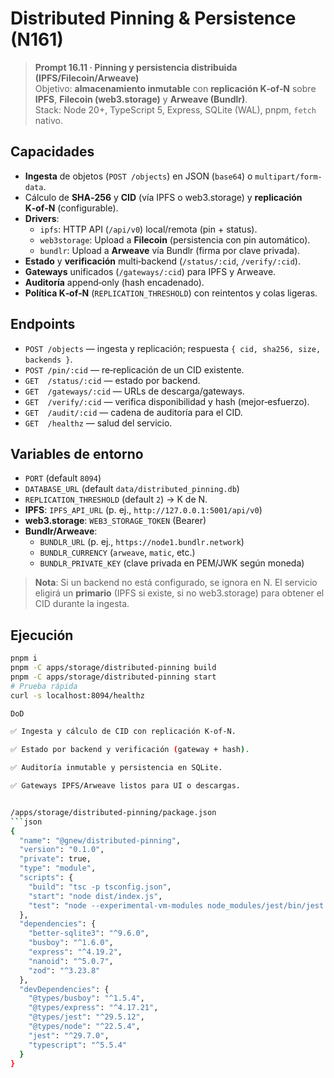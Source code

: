 
# Distributed Pinning & Persistence (N161)

> **Prompt 16.11 · Pinning y persistencia distribuida (IPFS/Filecoin/Arweave)**  
> Objetivo: **almacenamiento inmutable** con **replicación K‑of‑N** sobre **IPFS**, **Filecoin (web3.storage)** y **Arweave (Bundlr)**.  
> Stack: Node 20+, TypeScript 5, Express, SQLite (WAL), pnpm, `fetch` nativo.

## Capacidades
- **Ingesta** de objetos (`POST /objects`) en JSON (`base64`) o `multipart/form-data`.
- Cálculo de **SHA‑256** y **CID** (vía IPFS o web3.storage) y **replicación K‑of‑N** (configurable).
- **Drivers**:
  - `ipfs`: HTTP API (`/api/v0`) local/remota (pin + status).
  - `web3storage`: Upload a **Filecoin** (persistencia con pin automático).
  - `bundlr`: Upload a **Arweave** vía Bundlr (firma por clave privada).
- **Estado** y **verificación** multi‑backend (`/status/:cid`, `/verify/:cid`).
- **Gateways** unificados (`/gateways/:cid`) para IPFS y Arweave.
- **Auditoría** append‑only (hash encadenado).
- **Política K‑of‑N** (`REPLICATION_THRESHOLD`) con reintentos y colas ligeras.

## Endpoints
- `POST /objects` — ingesta y replicación; respuesta `{ cid, sha256, size, backends }`.
- `POST /pin/:cid` — re‑replicación de un CID existente.
- `GET  /status/:cid` — estado por backend.
- `GET  /gateways/:cid` — URLs de descarga/gateways.
- `GET  /verify/:cid` — verifica disponibilidad y hash (mejor‑esfuerzo).
- `GET  /audit/:cid` — cadena de auditoría para el CID.
- `GET  /healthz` — salud del servicio.

## Variables de entorno
- `PORT` (default `8094`)
- `DATABASE_URL` (default `data/distributed_pinning.db`)
- `REPLICATION_THRESHOLD` (default `2`) → K de N.
- **IPFS**: `IPFS_API_URL` (p. ej., `http://127.0.0.1:5001/api/v0`)
- **web3.storage**: `WEB3_STORAGE_TOKEN` (Bearer)
- **Bundlr/Arweave**:
  - `BUNDLR_URL` (p. ej., `https://node1.bundlr.network`)
  - `BUNDLR_CURRENCY` (`arweave`, `matic`, etc.)
  - `BUNDLR_PRIVATE_KEY` (clave privada en PEM/JWK según moneda)

> **Nota**: Si un backend no está configurado, se ignora en N. El servicio eligirá un **primario** (IPFS si existe, si no web3.storage) para obtener el CID durante la ingesta.

## Ejecución
```bash
pnpm i
pnpm -C apps/storage/distributed-pinning build
pnpm -C apps/storage/distributed-pinning start
# Prueba rápida
curl -s localhost:8094/healthz

DoD

✅ Ingesta y cálculo de CID con replicación K‑of‑N.

✅ Estado por backend y verificación (gateway + hash).

✅ Auditoría inmutable y persistencia en SQLite.

✅ Gateways IPFS/Arweave listos para UI o descargas.


/apps/storage/distributed-pinning/package.json
```json
{
  "name": "@gnew/distributed-pinning",
  "version": "0.1.0",
  "private": true,
  "type": "module",
  "scripts": {
    "build": "tsc -p tsconfig.json",
    "start": "node dist/index.js",
    "test": "node --experimental-vm-modules node_modules/jest/bin/jest.js --runInBand"
  },
  "dependencies": {
    "better-sqlite3": "^9.6.0",
    "busboy": "^1.6.0",
    "express": "^4.19.2",
    "nanoid": "^5.0.7",
    "zod": "^3.23.8"
  },
  "devDependencies": {
    "@types/busboy": "^1.5.4",
    "@types/express": "^4.17.21",
    "@types/jest": "^29.5.12",
    "@types/node": "^22.5.4",
    "jest": "^29.7.0",
    "typescript": "^5.5.4"
  }
}


